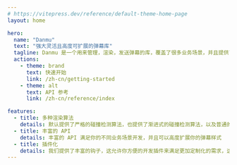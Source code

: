 ```yaml
---
# https://vitepress.dev/reference/default-theme-home-page
layout: home

hero:
  name: "Danmu"
  text: "强大灵活且高度可扩展的弹幕库"
  tagline: Danmu 是一个用来管理，渲染，发送弹幕的库，覆盖了很多业务场景，并且提供了好用的扩展方式。
  actions:
    - theme: brand
      text: 快速开始
      link: /zh-cn/getting-started
    - theme: alt
      text: API 参考
      link: /zh-cn/reference/index

features:
  - title: 多种渲染算法
    details: 默认提供了严格的碰撞检测算法，也提供了渐进式的碰撞检测算法，以及普通的全量实时渲染算法
  - title: 丰富的 API
    details: 丰富的 API 满足你的不同业务场景开发，并且可以高度扩展你的弹幕样式
  - title: 插件化
    details: 我们提供了丰富的钩子，这允许你方便的开发插件来满足更加定制化的需求，这是非常强大的能力。
---
```


